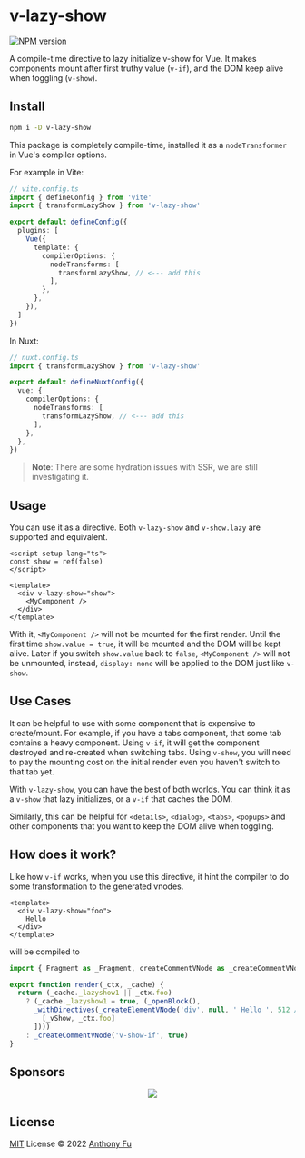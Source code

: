 # v-lazy-show

[![NPM version](https://img.shields.io/npm/v/v-lazy-show?color=a1b858&label=)](https://www.npmjs.com/package/v-lazy-show)

A compile-time directive to lazy initialize v-show for Vue. It makes components mount after first truthy value (`v-if`), and the DOM keep alive when toggling (`v-show`).

## Install

```bash
npm i -D v-lazy-show
```

This package is completely compile-time, installed it as a `nodeTransformer` in Vue's compiler options.

For example in Vite:

```ts
// vite.config.ts
import { defineConfig } from 'vite'
import { transformLazyShow } from 'v-lazy-show'

export default defineConfig({
  plugins: [
    Vue({
      template: {
        compilerOptions: {
          nodeTransforms: [
            transformLazyShow, // <--- add this
          ],
        },
      },
    }),
  ]
})
```

In Nuxt:

```ts
// nuxt.config.ts
import { transformLazyShow } from 'v-lazy-show'

export default defineNuxtConfig({
  vue: {
    compilerOptions: {
      nodeTransforms: [
        transformLazyShow, // <--- add this
      ],
    },
  },
})
```

> **Note**: There are some hydration issues with SSR, we are still investigating it.

## Usage

You can use it as a directive. Both `v-lazy-show` and `v-show.lazy` are supported and equivalent.

```vue
<script setup lang="ts">
const show = ref(false)
</script>

<template>
  <div v-lazy-show="show">
    <MyComponent />
  </div>
</template>
```

With it, `<MyComponent />` will not be mounted for the first render. Until the first time `show.value = true`, it will be mounted and the DOM will be kept alive. Later if you switch `show.value` back to `false`, `<MyComponent />` will not be unmounted, instead, `display: none` will be applied to the DOM just like `v-show`.

## Use Cases

It can be helpful to use with some component that is expensive to create/mount. For example, if you have a tabs component, that some tab contains a heavy component. Using `v-if`, it will get the component destroyed and re-created when switching tabs. Using `v-show`, you will need to pay the mounting cost on the initial render even you haven't switch to that tab yet.

With `v-lazy-show`, you can have the best of both worlds. You can think it as a `v-show` that lazy initializes, or a `v-if` that caches the DOM.

Similarly, this can be helpful for `<details>`, `<dialog>`, `<tabs>`, `<popups>` and other components that you want to keep the DOM alive when toggling.

## How does it work?

Like how `v-if` works, when you use this directive, it hint the compiler to do some transformation to the generated vnodes.

```vue
<template>
  <div v-lazy-show="foo">
    Hello
  </div>
</template>
```

will be compiled to

```ts
import { Fragment as _Fragment, createCommentVNode as _createCommentVNode, createElementBlock as _createElementBlock, createElementVNode as _createElementVNode, openBlock as _openBlock, vShow as _vShow, withDirectives as _withDirectives } from 'vue'

export function render(_ctx, _cache) {
  return (_cache._lazyshow1 || _ctx.foo)
    ? (_cache._lazyshow1 = true, (_openBlock(),
      _withDirectives(_createElementVNode('div', null, ' Hello ', 512 /* NEED_PATCH */), [
        [_vShow, _ctx.foo]
      ])))
    : _createCommentVNode('v-show-if', true)
}
```

## Sponsors

<p align="center">
  <a href="https://cdn.jsdelivr.net/gh/antfu/static/sponsors.svg">
    <img src='https://cdn.jsdelivr.net/gh/antfu/static/sponsors.svg'/>
  </a>
</p>

## License

[MIT](./LICENSE) License © 2022 [Anthony Fu](https://github.com/antfu)
